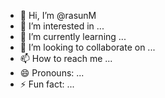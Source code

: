 - 👋 Hi, I’m @rasunM
- 👀 I’m interested in ...
- 🌱 I’m currently learning ...
- 💞️ I’m looking to collaborate on ...
- 📫 How to reach me ...
- 😄 Pronouns: ...
- ⚡ Fun fact: ...

<!---
rasunM/rasunM is a ✨ special ✨ repository because its `README.md` (this file) appears on your GitHub profile.
You can click the Preview link to take a look at your changes.
--->
